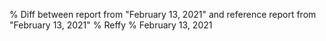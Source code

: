 % Diff between report from "February 13, 2021" and reference report from "February 13, 2021"
% Reffy
% February 13, 2021

